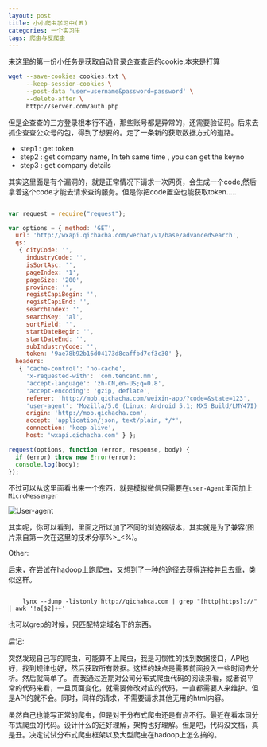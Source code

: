 ```yaml
---
layout: post
title: 小小爬虫学习中(五)
categories: 一个实习生
tags: 爬虫与反爬虫
---
```


来这里的第一份小任务是获取自动登录企查查后的cookie,本来是打算

```bash
wget --save-cookies cookies.txt \
     --keep-session-cookies \
     --post-data 'user=username&password=password' \
     --delete-after \
     http://server.com/auth.php

```

但是企查查的三方登录根本行不通，那些账号都是异常的，还需要验证码。后来去抓企查查公众号的包，得到了想要的。走了一条新的获取数据方式的道路。

* step1 : get token
* step2 : get company name, In teh same time , you can get the keyno
* step3 : get company details

其实这里面是有个漏洞的，就是正常情况下请求一次网页，会生成一个code,然后拿着这个code才能去请求查询服务。但是你把code置空也能获取token.....

```javascript

var request = require("request");

var options = { method: 'GET',
  url: 'http://wxapi.qichacha.com/wechat/v1/base/advancedSearch',
  qs: 
   { cityCode: '',
     industryCode: '',
     isSortAsc: '',
     pageIndex: '1',
     pageSize: '200',
     province: '',
     registCapiBegin: '',
     registCapiEnd: '',
     searchIndex: '',
     searchKey: 'al',
     sortField: '',
     startDateBegin: '',
     startDateEnd: '',
     subIndustryCode: '',
     token: '9ae78b92b16d04173d8caffbd7cf3c30' },
  headers: 
   { 'cache-control': 'no-cache',
     'x-requested-with': 'com.tencent.mm',
     'accept-language': 'zh-CN,en-US;q=0.8',
     'accept-encoding': 'gzip, deflate',
     referer: 'http://mob.qichacha.com/weixin-app/?code=&state=123',
     'user-agent': 'Mozilla/5.0 (Linux; Android 5.1; MX5 Build/LMY47I) AppleWebKit/537.36 (KHTML, like Gecko) Version/4.0 Chrome/37.0.0.0 Mobile MQQBrowser/6.8 TBS/036872 Safari/537.36 MicroMessenger/6.3.31.940 NetType/WIFI Language/zh_CN',
     origin: 'http://mob.qichacha.com',
     accept: 'application/json, text/plain, */*',
     connection: 'keep-alive',
     host: 'wxapi.qichacha.com' } };

request(options, function (error, response, body) {
  if (error) throw new Error(error);
  console.log(body);
});
```

不过可以从这里面看出来一个东西，就是模拟微信只需要在`user-Agent`里面加上`MicroMessenger` 

![User-agent](https://img.iami.xyz/images/user-Agent.jpg)

其实呢，你可以看到，里面之所以加了不同的浏览器版本，其实就是为了兼容(图片来自第一次在这里的技术分享%>_<%)。

Other:


后来，在尝试在hadoop上跑爬虫，又想到了一种的途径去获得连接并且去重，类似这样。

```shell

	lynx --dump -listonly http://qichahca.com | grep "[http|https]://" | awk '!a[$2]++'
```

也可以grep的时候，只匹配特定域名下的东西。

后记:

突然发现自己写的爬虫，可能算不上爬虫，我是习惯性的找到数据接口，API也好，找到规律也好，然后获取所有数据。这样的缺点是需要前面投入一些时间去分析。然后就简单了。 而我通过近期对公司分布式爬虫代码的阅读来看，或者说平常的代码来看，一旦页面变化，就需要修改对应的代码，一直都需要人来维护。但是API的就不会。同时，同样的请求，不需要请求其他无用的html内容。

虽然自己也能写正常的爬虫，但是对于分布式爬虫还是有点不行。最近在看本司分布式爬虫的代码。设计什么的还好理解，架构也好理解。但是吧，代码没文档，真是丑。决定试试分布式爬虫框架以及大型爬虫在hadoop上怎么搞的。
